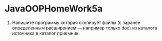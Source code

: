 # JavaOOPHomeWork5a
1. Напишите программу которая скопирует файлы (с заранее
определенным расширением — например только doc) из
каталога источника в каталог приемник.
